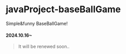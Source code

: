 # javaProject-baseBallGame
Simple&amp;funny BaseBallGame!

#### 2024.10.16~
> It will be renewed soon..
